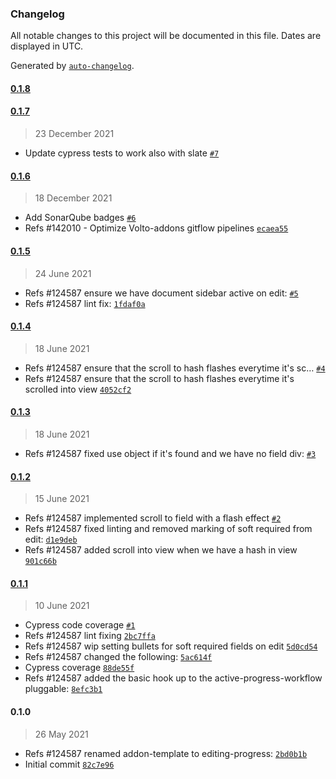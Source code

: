 ### Changelog

All notable changes to this project will be documented in this file. Dates are displayed in UTC.

Generated by [`auto-changelog`](https://github.com/CookPete/auto-changelog).

#### [0.1.8](https://github.com/eea/volto-editing-progress/compare/0.1.7...0.1.8)


#### [0.1.7](https://github.com/eea/volto-editing-progress/compare/0.1.6...0.1.7)

> 23 December 2021

- Update cypress tests to work also with slate [`#7`](https://github.com/eea/volto-editing-progress/pull/7)

#### [0.1.6](https://github.com/eea/volto-editing-progress/compare/0.1.5...0.1.6)

> 18 December 2021

- Add SonarQube badges [`#6`](https://github.com/eea/volto-editing-progress/pull/6)
- Refs #142010 - Optimize Volto-addons gitflow pipelines [`ecaea55`](https://github.com/eea/volto-editing-progress/commit/ecaea55e1987fdcf4228075fa05414f71922ba0c)

#### [0.1.5](https://github.com/eea/volto-editing-progress/compare/0.1.4...0.1.5)

> 24 June 2021

- Refs #124587 ensure we have document sidebar active on edit: [`#5`](https://github.com/eea/volto-editing-progress/pull/5)
- Refs #124587 lint fix: [`1fdaf0a`](https://github.com/eea/volto-editing-progress/commit/1fdaf0a2b7d003bc4c153b33f3d42dc02ed0359b)

#### [0.1.4](https://github.com/eea/volto-editing-progress/compare/0.1.3...0.1.4)

> 18 June 2021

- Refs #124587 ensure that the scroll to hash flashes everytime it's sc… [`#4`](https://github.com/eea/volto-editing-progress/pull/4)
- Refs #124587 ensure that the scroll to hash flashes everytime it's scrolled into view [`4052cf2`](https://github.com/eea/volto-editing-progress/commit/4052cf212e74690ca5f43adf79b679aef2167358)

#### [0.1.3](https://github.com/eea/volto-editing-progress/compare/0.1.2...0.1.3)

> 18 June 2021

- Refs #124587 fixed use object if it's found and we have no field div: [`#3`](https://github.com/eea/volto-editing-progress/pull/3)

#### [0.1.2](https://github.com/eea/volto-editing-progress/compare/0.1.1...0.1.2)

> 15 June 2021

- Refs #124587 implemented scroll to  field with a flash effect [`#2`](https://github.com/eea/volto-editing-progress/pull/2)
- Refs #124587 fixed linting and removed marking of soft required from edit: [`d1e9deb`](https://github.com/eea/volto-editing-progress/commit/d1e9debedb5ca0d0b78570e188ed0df81211588f)
- Refs #124587 added scroll into view when we have a hash in view [`901c66b`](https://github.com/eea/volto-editing-progress/commit/901c66bd90f8050a6664ca85770de6b709d48d29)

#### [0.1.1](https://github.com/eea/volto-editing-progress/compare/0.1.0...0.1.1)

> 10 June 2021

- Cypress code coverage [`#1`](https://github.com/eea/volto-editing-progress/pull/1)
- Refs #124587 lint fixing [`2bc7ffa`](https://github.com/eea/volto-editing-progress/commit/2bc7ffa48535a1f032bfbfa242f0d0f9c09ad9b2)
- Refs #124587 wip setting bullets for soft required fields on edit [`5d0cd54`](https://github.com/eea/volto-editing-progress/commit/5d0cd54200117bda9b2fb9bb1ec56f270b6d3c33)
- Refs #124587 changed the following: [`5ac614f`](https://github.com/eea/volto-editing-progress/commit/5ac614f89fd9bef5775052f5ec1a171256235d1e)
- Cypress coverage [`88de55f`](https://github.com/eea/volto-editing-progress/commit/88de55fc070dc902cec92d2511d0748d5ce32d1f)
- Refs #124587 added the basic hook up to the active-progress-workflow pluggable: [`8efc3b1`](https://github.com/eea/volto-editing-progress/commit/8efc3b1973a31a59af7ba528abb418516c324ede)

#### 0.1.0

> 26 May 2021

- Refs #124587 renamed addon-template to editing-progress: [`2bd0b1b`](https://github.com/eea/volto-editing-progress/commit/2bd0b1b61398131bbdc12c01f9d47ed5b74862bf)
- Initial commit [`82c7e96`](https://github.com/eea/volto-editing-progress/commit/82c7e96c4b63a9a164c0dbae0908fceb52c213d6)
